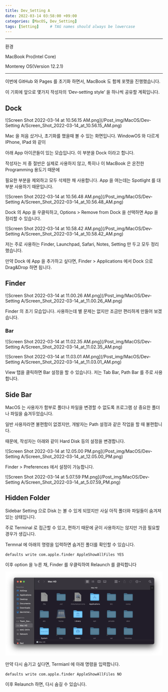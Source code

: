 ```yaml
---
title: Dev_Setting A
date: 2022-03-14 03:58:00 +09:00
categories: [MacOS, Dev_Setting]
tags: [Setting]     # TAG names should always be lowercase
---
```


---

환경

MacBook Pro(Intel Core)

Monterey OS(Version 12.2.1)

---

이번에 GitHub 와 Pages 를 초기화 하면서, MacBook 도 함께 포맷을 진행했습니다. 

이 기회에 앞으로 몇가지 작성자의 ‘Dev-setting style’ 을 하나씩 공유할 계획입니다.

## Dock

![Screen Shot 2022-03-14 at 10.56.15 AM.png](/Post_img/MacOS/Dev-Setting A/Screen_Shot_2022-03-14_at_10.56.15_AM.png)

Mac 을 처음 샀거나, 초기화를 했을때 볼 수 있는 화면입니다. WindowOS 와 다르게 IPhone, IPad 와 같이

아래 App 아이콘들이 있는 모습입니다. 이 부분을 Dock 이라고 합니다.

작성자는 저 중 절반은 실제로 사용하지 않고, 특히나 이 MacBook 은 온전한 Programming 용도기 때문에

필요한 부분을 제외하고 모두 삭제한 채 사용합니다. App 을 여는데는 Spotlight 를 대부분 사용하기 때문입니다.

![Screen Shot 2022-03-14 at 10.56.48 AM.png](/Post_img/MacOS/Dev-Setting A/Screen_Shot_2022-03-14_at_10.56.48_AM.png)

 

Dock 의 App 을 우클릭하고, Options > Remove from Dock 을 선택하면 App 을 정리할 수 있습니다.

![Screen Shot 2022-03-14 at 10.58.42 AM.png](/Post_img/MacOS/Dev-Setting A/Screen_Shot_2022-03-14_at_10.58.42_AM.png)

저는 주로 사용하는 Finder, Launchpad, Safari, Notes, Setting 만 두고 모두 정리했습니다.

만약 Dock 에 App 을 추가하고 싶다면, Finder > Applications 에서 Dock 으로 Drag&Drop 하면 됩니다.

## Finder

![Screen Shot 2022-03-14 at 11.00.26 AM.png](/Post_img/MacOS/Dev-Setting A/Screen_Shot_2022-03-14_at_11.00.26_AM.png)

Finder 의 초기 모습입니다. 사용하는데 별 문제는 없지만 조금만 편리하게 만들어 보겠습니다.

### Bar

![Screen Shot 2022-03-14 at 11.02.35 AM.png](/Post_img/MacOS/Dev-Setting A/Screen_Shot_2022-03-14_at_11.02.35_AM.png)

![Screen Shot 2022-03-14 at 11.03.01 AM.png](/Post_img/MacOS/Dev-Setting A/Screen_Shot_2022-03-14_at_11.03.01_AM.png)

View 탭을 클릭하면 Bar 설정을 할 수 있습니다. 저는 Tab Bar, Path Bar 를 주로 사용합니다.

## Side Bar

MacOS 는 사용자가 함부로 폴더나 파일을 변경할 수 없도록 프로그램 상 중요한 폴더나 파일을 숨겨두었습니다.

일반 사용자라면 불편함이 없겠지만, 개발자는 Path 설정과 같은 작업을 할 때 불편합니다.

때문에, 작성자는 아래와 같이 Hard Disk 등의 설정을 변경합니다.

![Screen Shot 2022-03-14 at 12.05.00 PM.png](/Post_img/MacOS/Dev-Setting A/Screen_Shot_2022-03-14_at_12.05.00_PM.png)

Finder > Preferences 에서 설정이 가능합니다. 

![Screen Shot 2022-03-14 at 5.07.59 PM.png](/Post_img/MacOS/Dev-Setting A/Screen_Shot_2022-03-14_at_5.07.59_PM.png)

## Hidden Folder

Sidebar Setting 으로 Disk 는 볼 수 있게 되었지만 사실 아직 폴더와 파일들이 숨겨져 있는 상태입니다.

주로 Terminal 로 접근할 수 있고, 편하기 때문에 굳이 사용하지는 않지만 가끔 필요할 경우가 생깁니다.

Termnal 에 아래의 명령을 입력하면 숨겨진 폴더를 확인할 수 있습니다.

 

```
defaults write com.apple.finder AppleShowAllFiles YES
```

이후 option 을 누른 채, Finder 를 우클릭하여 Relaunch 를 클릭합니다

![Screen Shot 2022-03-14 at 5.13.02 PM.png](/Post_img/MacOS/Dev-Setting%20A/Screen_Shot_2022-03-14_at_5.13.02_PM.png)

만약 다시 숨기고 싶다면, Termianl 에 아래 명령을 입력합니다.

```
defaults write com.apple.finder AppleShowAllFiles NO
```

이후 Relaunch 하면, 다시 숨길 수 있습니다.